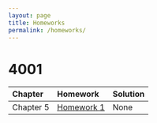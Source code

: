 ```yaml
---
layout: page
title: Homeworks
permalink: /homeworks/
---
```


# 4001

| Chapter            | Homework | Solution |
|:-------------------|:---------|:---------|
| Chapter 5 | [Homework 1](https://kntu-ce.github.io/PG_OS/documents/OS_4001_HW1.pdf) | None |